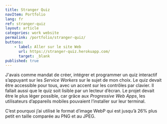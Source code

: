 ```yaml
---
title: Stranger Quiz
navItem: Portfolio
lang: fr
ref: stranger-quiz
layout: article
categories: work website
permalink: /portfolio/stranger-quiz/
buttons:
    - label: Aller sur le site Web
      url: https://stranger-quiz.herokuapp.com/
      target: _blank
published: true
---
```


J'avais comme mandat de créer, intégrer et programmer un quiz interactif s’appuyant sur les _Service Workers_ sur le sujet de mon choix. Le quiz devait être accessible pour tous, avec un accent sur les contrôles par clavier. Il fallait aussi que le quiz soit lisible par un lecteur d’écran. Le projet devait être le plus léger possible, car grâce aux _Progressive Web Apps_, les utilisateurs d’appareils mobiles pouvaient l’installer sur leur terminal.

C’est pourquoi j’ai utilisé le format d’image WebP qui est jusqu’à 26% plus petit en taille comparée au PNG et au JPEG.
